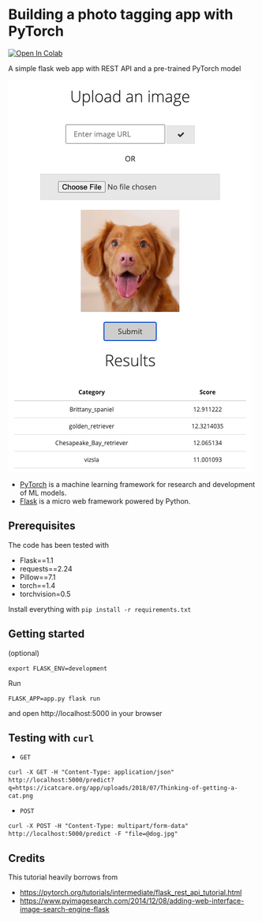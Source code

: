 Building a photo tagging app with PyTorch
=========================================

[![Open In Colab](https://colab.research.google.com/assets/colab-badge.svg)](https://colab.research.google.com/github/kampta/AI4ALL/blob/master/pytorch_classifier_in_action/pytorch_flask_tutorial.ipynb)

A simple flask web app with REST API and a pre-trained PyTorch model

![pytorch_in_action](imgs/action.png)

* [PyTorch](https://pytorch.org/) is a machine learning framework for research and development of ML models.
* [Flask](http://flask.pocoo.org/) is a micro web framework powered by Python.

## Prerequisites

The code has been tested with
* Flask==1.1
* requests==2.24
* Pillow==7.1
* torch==1.4
* torchvision=0.5

Install everything with `pip install -r requirements.txt`

## Getting started

(optional)
```
export FLASK_ENV=development
```

Run
```
FLASK_APP=app.py flask run
```

and open http://localhost:5000 in your browser

## Testing with `curl`

* `GET`
```
curl -X GET -H "Content-Type: application/json" http://localhost:5000/predict?q=https://icatcare.org/app/uploads/2018/07/Thinking-of-getting-a-cat.png
```

* `POST`
```
curl -X POST -H "Content-Type: multipart/form-data" http://localhost:5000/predict -F "file=@dog.jpg"
```

## Credits

This tutorial heavily borrows from

* https://pytorch.org/tutorials/intermediate/flask_rest_api_tutorial.html
* https://www.pyimagesearch.com/2014/12/08/adding-web-interface-image-search-engine-flask